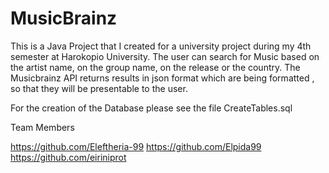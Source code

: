 # MusicBrainz

This is a Java Project that I created for a university project during my 4th semester at Harokopio University. The user can search for Music based on the artist name, on the group name, on the release or the country. The Musicbrainz API returns results in json format which are being formatted , so that they will be presentable to the user.


For the creation of the Database please see the file CreateTables.sql



Team Members

https://github.com/Eleftheria-99
https://github.com/Elpida99
https://github.com/eiriniprot
